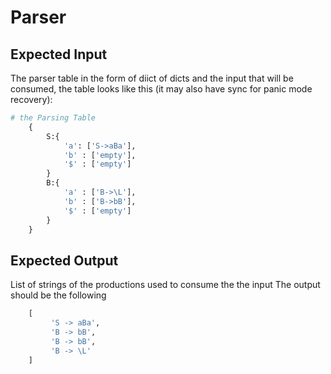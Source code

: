 # Parser
## Expected Input

The parser table in the form of diict of dicts and the input that will be consumed, the table looks like this (it may also have sync for panic mode recovery):
```python
# the Parsing Table
    {
        S:{
            'a': ['S->aBa'],
            'b' : ['empty'],
            '$' : ['empty']
        }
        B:{
            'a' : ['B->\L'],
            'b' : ['B->bB'],
            '$' : ['empty']
        }
    }
```
## Expected Output
List of strings of the productions used to consume the the input 
The output should be the following
```python
    [
         'S -> aBa',
         'B -> bB',
         'B -> bB',
         'B -> \L'
    ]
```
